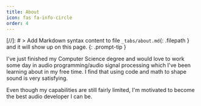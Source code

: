 ```yaml
---
title: About
icon: fas fa-info-circle
order: 4
---
```


[//]: # > Add Markdown syntax content to file `_tabs/about.md`{: .filepath } and it will show up on this page.
{: .prompt-tip }

I've just finished my Computer Science degree and would love to work some day in audio programming/audio signal processing which I've been learning about in my free time. I find that using code and math to shape sound is very satisfying.

Even though my capabilities are still fairly limited, I'm motivated to become the best audio developer I can be.